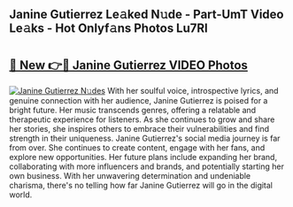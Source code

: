 ## Janine Gutierrez Le𝚊ked N𝚞de - Part-UmT Video Le𝚊ks - Hot Onlyf𝚊ns Photos Lu7RI

# <h2><a href="http://ac11328.deff.icu/?id=Janine+Gutierrez">🔗 New 👉🔴 Janine Gutierrez VIDEO Photos</a></h2>

[![Janine Gutierrez N𝚞des](https://i.imgur.com/rIISA9y.gif)](http://ac11328.deff.icu/?id=Janine+Gutierrez)
With her soulful voice, introspective lyrics, and genuine connection with her audience, Janine Gutierrez is poised for a bright future. Her music transcends genres, offering a relatable and therapeutic experience for listeners. As she continues to grow and share her stories, she inspires others to embrace their vulnerabilities and find strength in their uniqueness. Janine Gutierrez's social media journey is far from over. She continues to create content, engage with her fans, and explore new opportunities. Her future plans include expanding her brand, collaborating with more influencers and brands, and potentially starting her own business. With her unwavering determination and undeniable charisma, there's no telling how far Janine Gutierrez will go in the digital world.
